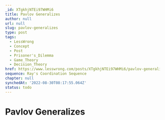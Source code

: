 ```yaml
---
_id: XTgkhjNTEi97WHMi6
title: Pavlov Generalizes
author: null
url: null
slug: pavlov-generalizes
type: post
tags:
  - LessWrong
  - Concept
  - Post
  - Prisoner's_Dilemma
  - Game_Theory
  - Decision_Theory
href: https://www.lesswrong.com/posts/XTgkhjNTEi97WHMi6/pavlov-generalizes
sequence: Ray's Coordination Sequence
chapter: null
synchedAt: '2022-08-30T08:17:55.064Z'
status: todo
---
```


# Pavlov Generalizes
